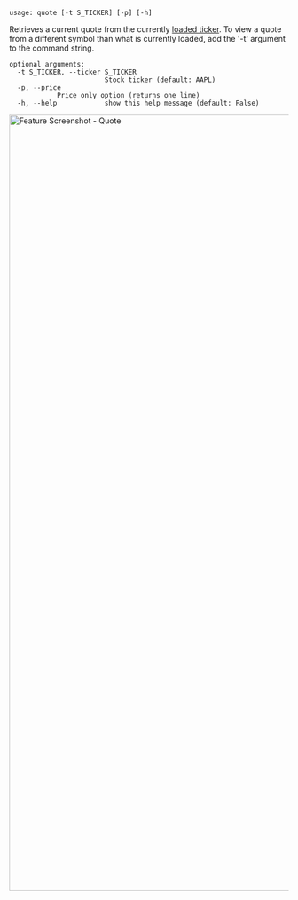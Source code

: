 ```
usage: quote [-t S_TICKER] [-p] [-h]
```

Retrieves a current quote from the currently [loaded ticker](https://gamestonkterminal.github.io/GamestonkTerminal/stocks/load/). To view a quote from a different symbol than what is currently loaded, add the '-t' argument to the command string. 

```
optional arguments:
  -t S_TICKER, --ticker S_TICKER
                        Stock ticker (default: AAPL)
  -p, --price
			Price only option (returns one line)
  -h, --help            show this help message (default: False)
```


<img width="1399" alt="Feature Screenshot - Quote" src="https://user-images.githubusercontent.com/85772166/140181687-79c75dfa-38a7-4442-b0dc-7e740bb28c27.png">
